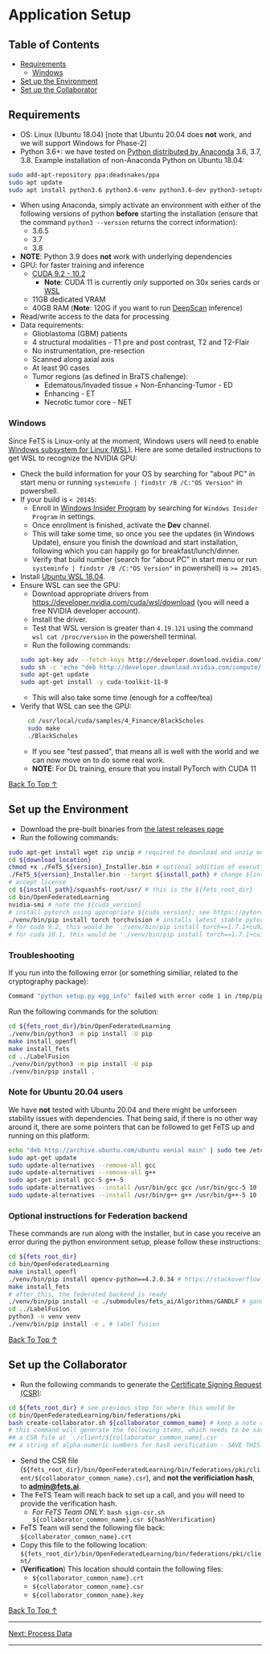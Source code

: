 # Application Setup

## Table of Contents
- [Requirements](#requirements)
  - [Windows](#windows)
- [Set up the Environment](#set-up-the-environment)
- [Set up the Collaborator](#set-up-the-collaborator)

## Requirements

- OS: Linux (Ubuntu 18.04) [note that Ubuntu 20.04 does **not** work, and we will support Windows for Phase-2]
- Python 3.6+: we have tested on [Python distributed by Anaconda](https://www.anaconda.com/products/individual) 3.6, 3.7, 3.8.
Example installation of non-Anaconda Python on Ubuntu 18.04:
```bash
sudo add-apt-repository ppa:deadsnakes/ppa
sudo apt update
sudo apt install python3.6 python3.6-venv python3.6-dev python3-setuptools
```
  - When using Anaconda, simply activate an environment with either of the following versions of python **before** starting the installation (ensure that the command `python3 --version` returns the correct information):
    - 3.6.5
    - 3.7
    - 3.8
  - **NOTE**: Python 3.9 does **not** work with underlying dependencies
- GPU: for faster training and inference
  - [CUDA 9.2 - 10.2](https://developer.nvidia.com/cuda-toolkit)
    - **Note**: CUDA 11 is currently _only_ supported on 30x series cards or [WSL](#windows)
  - 11GB dedicated VRAM
  - 40GB RAM (**Note**: 120G if you want to run [DeepScan](https://doi.org/10.1007/978-3-030-11726-9_40) inference)
- Read/write access to the data for processing
- Data requirements: 
  - Glioblastoma (GBM) patients
  - 4 structural modalities - T1 pre and post contrast, T2 and T2-Flair
  - No instrumentation, pre-resection
  - Scanned along axial axis
  - At least 90 cases
  - Tumor regions (as defined in BraTS challenge):
    -	Edematous/Invaded tissue + Non-Enhancing-Tumor - ED
    - Enhancing - ET
    - Necrotic tumor core - NET

### Windows 

Since FeTS is Linux-only at the moment, Windows users will need to enable [Windows subsystem for Linux (WSL)](https://docs.microsoft.com/en-us/windows/wsl/install-win10). Here are some detailed instructions to get WSL to recognize the NVIDIA GPU:

- Check the build information for your OS by searching for "about PC" in start menu or running `systeminfo | findstr /B /C:"OS Version"` in powershell.
- If your build is `< 20145`:
	- Enroll in [Windows Insider Program](https://insider.windows.com/en-us/) by searching for `Windows Insider Program` in settings.
    - Once enrollment is finished, activate the **Dev** channel.
	- This will take some time, so once you see the updates (in Windows Update), ensure you finish the download and start installation, following which you can happily go for breakfast/lunch/dinner.
	- Verify that build number (search for "about PC" in start menu or run `systeminfo | findstr /B /C:"OS Version"` in powershell) is `>= 20145`.
- Install [Ubuntu WSL 18.04](https://www.microsoft.com/en-us/p/ubuntu-1804-lts/9n9tngvndl3q).
- Ensure WSL can see the GPU:
	- Download appropriate drivers from https://developer.nvidia.com/cuda/wsl/download (you will need a free NVIDIA developer account).
	- Install the driver.
	- Test that WSL version is greater than `4.19.121` using the command `wsl cat /proc/version` in the powershell terminal.
  - Run the following commands:
  ```bash
  sudo apt-key adv --fetch-keys http://developer.download.nvidia.com/compute/cuda/repos/ubuntu1804/x86_64/7fa2af80.pub
  sudo sh -c 'echo "deb http://developer.download.nvidia.com/compute/cuda/repos/ubuntu1804/x86_64 /" > /etc/apt/sources.list.d/cuda.list'
  sudo apt-get update
  sudo apt-get install -y cuda-toolkit-11-0
  ```
	- This will also take some time (enough for a coffee/tea)
- Verify that WSL can see the GPU:
  ```bash
	cd /usr/local/cuda/samples/4_Finance/BlackScholes
	sudo make
	./BlackScholes
  ```
	- If you see "test passed", that means all is well with the world and we can now move on to do some real work.
	- **NOTE**: For DL training, ensure that you install PyTorch with CUDA 11


[Back To Top &uarr;](#table-of-contents)

## Set up the Environment

- Download the pre-built binaries from [the latest releases page](https://github.com/FETS-AI/Front-End/releases)
- Run the following commands:
```bash
sudo apt-get install wget zip unzip # required to download and unzip model weights
cd ${download_location}
chmod +x ./FeTS_${version}_Installer.bin # optional addition of execution permission
./FeTS_${version}_Installer.bin --target ${install_path} # change ${install_path} to appropriate location
# accept license
cd ${install_path}/squashfs-root/usr/ # this is the ${fets_root_dir}
cd bin/OpenFederatedLearning
nvidia-smi # note the ${cuda_version}
# install pytorch using appropriate ${cuda_version}; see https://pytorch.org/get-started/locally/
./venv/bin/pip install torch torchvision # installs latest stable pytorch using CUDA 10.2 (we have tested with 1.7.1 with cuda-10.2)
# for cuda 9.2, this would be './venv/bin/pip install torch==1.7.1+cu92 torchvision==0.8.2+cu92 torchaudio==0.7.2 -f https://download.pytorch.org/whl/torch_stable.html'
# for cuda 10.1, this would be './venv/bin/pip install torch==1.7.1+cu101 torchvision==0.8.2+cu101 torchaudio==0.7.2 -f https://download.pytorch.org/whl/torch_stable.html'
```
### Troubleshooting

If you run into the following error (or something similiar, related to the cryptography package):
```bash
Command "python setup.py egg_info" failed with error code 1 in /tmp/pip-build-m0u0eez3/cryptography/
```
Run the following commands for the solution:
```bash
cd ${fets_root_dir}/bin/OpenFederatedLearning
./venv/bin/python3 -m pip install -U pip
make install_openfl
make install_fets
cd ../LabelFusion
./venv/bin/python3 -m pip install -U pip
./venv/bin/pip install .
```
### Note for Ubuntu 20.04 users

We have **not** tested with Ubuntu 20.04 and there might be unforseen stability issues with dependencies. That being said, if there is no other way around it, there are some pointers that can be followed to get FeTS up and running on this platform:

```bash
echo "deb http://archive.ubuntu.com/ubuntu xenial main" | sudo tee /etc/apt/sources.list.d/xenial.list
sudo apt-get update
sudo update-alternatives --remove-all gcc
sudo update-alternatives --remove-all g++
sudo apt-get install gcc-5 g++-5
sudo update-alternatives --install /usr/bin/gcc gcc /usr/bin/gcc-5 10
sudo update-alternatives --install /usr/bin/g++ g++ /usr/bin/g++-5 10
```

### Optional instructions for Federation backend

These commands are run along with the installer, but in case you receive an error during the python environment setup, please follow these instructions:
```bash
cd ${fets_root_dir}
cd bin/OpenFederatedLearning
make install_openfl 
./venv/bin/pip install opencv-python==4.2.0.34 # https://stackoverflow.com/a/63669919/1228757
make install_fets
# after this, the federated backend is ready
./venv/bin/pip install -e ./submodules/fets_ai/Algorithms/GANDLF # gandlf
cd ../LabelFusion
python3 -m venv venv
./venv/bin/pip install -e . # label fusion
```

[Back To Top &uarr;](#table-of-contents)

## Set up the Collaborator

- Run the following commands to generate the [Certificate Signing Request (CSR)](https://en.wikipedia.org/wiki/Certificate_signing_request):
```bash
cd ${fets_root_dir} # see previous step for where this would be
cd bin/OpenFederatedLearning/bin/federations/pki
bash create-collaborator.sh ${collaborator_common_name} # keep a note of the ${collaborator_common_name}, as it will be used for authentication and to send/receive jobs to/from the aggregator at UPenn
# this command will generate the following items, which needs to be saved for collaborator verification:
## a CSR file at `./client/${collaborator_common_name}.csr``
## a string of alpha-numeric numbers for hash verification - SAVE THIS FOR VERIFICATION!!
```

- Send the CSR file (`${fets_root_dir}/bin/OpenFederatedLearning/bin/federations/pki/client/${collaborator_common_name}.csr`), and **not the verificiation hash**, to **admin@fets.ai**.
- The FeTS Team will reach back to set up a call, and you will need to provide the verification hash.
  - *For FeTS Team ONLY*: `bash sign-csr.sh ${collaborator_common_name}.csr ${hashVerification}`
- FeTS Team will send the following file back: `${collaborator_common_name}.crt`
- Copy this file to the following location: `${fets_root_dir}/bin/OpenFederatedLearning/bin/federations/pki/client/`
- (**Verification**) This location should contain the following files:
  - `${collaborator_common_name}.crt`
  - `${collaborator_common_name}.csr`
  - `${collaborator_common_name}.key`

[Back To Top &uarr;](#table-of-contents)

---
[Next: Process Data](./process_data.md)

---
